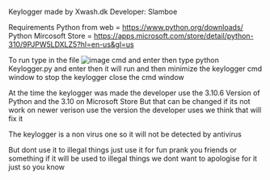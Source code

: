 Keylogger made by Xwash.dk Developer: Slamboe

Requirements Python from web = https://www.python.org/downloads/ 
Python Mircosoft Store = https://apps.microsoft.com/store/detail/python-310/9PJPW5LDXLZ5?hl=en-us&gl=us

To run type in the file ![image](https://user-images.githubusercontent.com/108998296/194898584-6b2c6875-874a-4bb5-b30d-521774350587.png) cmd and enter then type python Keylogger.py and enter then it will run and then minimize the keylogger cmd window to stop the keylogger close the cmd window

At the time the keylogger was made the developer use the 3.10.6 Version of Python and the 3.10 on Microsoft Store But that can be changed if its not work on newer verison use the version the developer uses we think that will fix it

The keylogger is a non virus one so it will not be detected by antivirus

But dont use it to illegal things just use it for fun prank you friends or something if it will be used to illegal things we dont want to apologise for it just so you know
